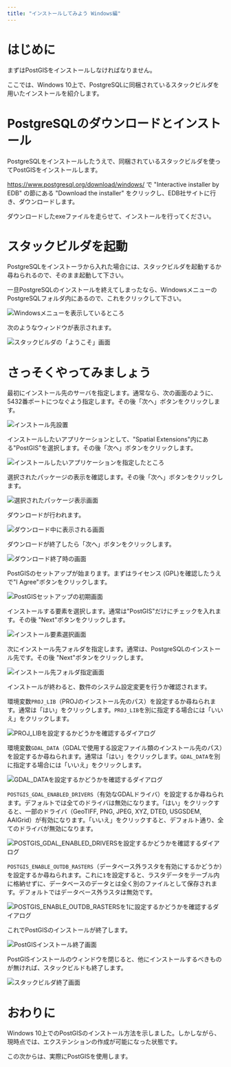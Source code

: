 ```yaml
---
title: "インストールしてみよう Windows編"
---
```


# はじめに

まずはPostGISをインストールしなければなりません。

ここでは、Windows 10上で、PostgreSQLに同梱されているスタックビルダを用いたインストールを紹介します。


# PostgreSQLのダウンロードとインストール

PostgreSQLをインストールしたうえで、同梱されているスタックビルダを使ってPostGISをインストールします。

https://www.postgresql.org/download/windows/ で "Interactive installer by EDB" の節にある "Download the installer" をクリックし、EDB社サイトに行き、ダウンロードします。

ダウンロードしたexeファイルを走らせて、インストールを行ってください。

# スタックビルダを起動

PostgreSQLをインストーラから入れた場合には、スタックビルダを起動するか尋ねられるので、そのまま起動して下さい。

一旦PostgreSQLのインストールを終えてしまったなら、WindowsメニューのPostgreSQLフォルダ内にあるので、これをクリックして下さい。

![Windowsメニューを表示しているところ](https://raw.githubusercontent.com/boiledorange73/zenn-content/main/books-images/b1de0a18073af70946e0/install-sb/sb-01.png)

次のようなウィンドウが表示されます。

![スタックビルダの「ようこそ」画面](https://raw.githubusercontent.com/boiledorange73/zenn-content/main/books-images/b1de0a18073af70946e0/install-sb/sb-02.png)

# さっそくやってみましょう

最初にインストール先のサーバを指定します。通常なら、次の画面のように、5432番ポートにつなぐよう指定します。その後「次へ」ボタンをクリックします。

![インストール先設置](https://raw.githubusercontent.com/boiledorange73/zenn-content/main/books-images/b1de0a18073af70946e0/install-sb/sb-03.png)

インストールしたいアプリケーションとして、"Spatial Extensions"内にある"PostGIS"を選択します。その後「次へ」ボタンをクリックします。

![インストールしたいアプリケーションを指定したところ](https://raw.githubusercontent.com/boiledorange73/zenn-content/main/books-images/b1de0a18073af70946e0/install-sb/sb-05.png)

選択されたパッケージの表示を確認します。その後「次へ」ボタンをクリックします。

![選択されたパッケージ表示画面](https://raw.githubusercontent.com/boiledorange73/zenn-content/main/books-images/b1de0a18073af70946e0/install-sb/sb-06.png)

ダウンロードが行われます。

![ダウンロード中に表示される画面](https://raw.githubusercontent.com/boiledorange73/zenn-content/main/books-images/b1de0a18073af70946e0/install-sb/sb-07.png)

ダウンロードが終了したら「次へ」ボタンをクリックします。

![ダウンロード終了時の画面](https://raw.githubusercontent.com/boiledorange73/zenn-content/main/books-images/b1de0a18073af70946e0/install-sb/sb-08.png)

PostGISのセットアップが始まります。まずはライセンス (GPL)を確認したうえで"I Agree"ボタンをクリックします。

![PostGISセットアップの初期画面](https://raw.githubusercontent.com/boiledorange73/zenn-content/main/books-images/b1de0a18073af70946e0/install-sb/sb-09.png)

インストールする要素を選択します。通常は"PostGIS"だけにチェックを入れます。その後 "Next"ボタンをクリックします。

![インストール要素選択画面](https://raw.githubusercontent.com/boiledorange73/zenn-content/main/books-images/b1de0a18073af70946e0/install-sb/sb-10.png)

次にインストール先フォルダを指定します。通常は、PostgreSQLのインストール先です。その後 "Next"ボタンをクリックします。

![インストール先フォルダ指定画面](https://raw.githubusercontent.com/boiledorange73/zenn-content/main/books-images/b1de0a18073af70946e0/install-sb/sb-11.png)

インストールが終わると、数件のシステム設定変更を行うか確認されます。

環境変数``PROJ_LIB``（PROJのインストール先のパス）を設定するか尋ねられます。通常は「はい」をクリックします。``PROJ_LIB``を別に指定する場合には「いいえ」をクリックします。

![PROJ_LIBを設定するかどうかを確認するダイアログ](https://raw.githubusercontent.com/boiledorange73/zenn-content/main/books-images/b1de0a18073af70946e0/install-sb/sb-13.png)

環境変数``GDAL_DATA``（GDALで使用する設定ファイル類のインストール先のパス）を設定するか尋ねられます。通常は「はい」をクリックします。``GDAL_DATA``を別に指定する場合には「いいえ」をクリックします。

![GDAL_DATAを設定するかどうかを確認するダイアログ](https://raw.githubusercontent.com/boiledorange73/zenn-content/main/books-images/b1de0a18073af70946e0/install-sb/sb-14.png)

``POSTGIS_GDAL_ENABLED_DRIVERS``（有効なGDALドライバ）を設定するか尋ねられます。デフォルトでは全てのドライバは無効になります。「はい」をクリックすると、一部のドライバ（GeoTIFF, PNG, JPEG, XYZ, DTED, USGSDEM, AAIGrid）が有効になります。「いいえ」をクリックすると、デフォルト通り、全てのドライバが無効になります。

![POSTGIS_GDAL_ENABLED_DRIVERSを設定するかどうかを確認するダイアログ](https://raw.githubusercontent.com/boiledorange73/zenn-content/main/books-images/b1de0a18073af70946e0/install-sb/sb-15.png)

``POSTGIS_ENABLE_OUTDB_RASTERS``（データベース外ラスタを有効にするかどうか）を設定するか尋ねられます。これに``1``を設定すると、ラスタデータをテーブル内に格納せずに、データベースのデータとは全く別のファイルとして保存されます。デフォルトではデータベース外ラスタは無効です。

![POSTGIS_ENABLE_OUTDB_RASTERSを1に設定するかどうかを確認するダイアログ](https://raw.githubusercontent.com/boiledorange73/zenn-content/main/books-images/b1de0a18073af70946e0/install-sb/sb-16.png)

これでPostGISのインストールが終了します。

![PostGISインストール終了画面](https://raw.githubusercontent.com/boiledorange73/zenn-content/main/books-images/b1de0a18073af70946e0/install-sb/sb-17.png)

PostGISインストールのウィンドウを閉じると、他にインストールするべきものが無ければ、スタックビルドも終了します。

![スタックビルダ終了画面](https://raw.githubusercontent.com/boiledorange73/zenn-content/main/books-images/b1de0a18073af70946e0/install-sb/sb-18.png)

# おわりに

Windows 10上でのPostGISのインストール方法を示しました。しかしながら、現時点では、エクステンションの作成が可能になった状態です。

この次からは、実際にPostGISを使用します。

